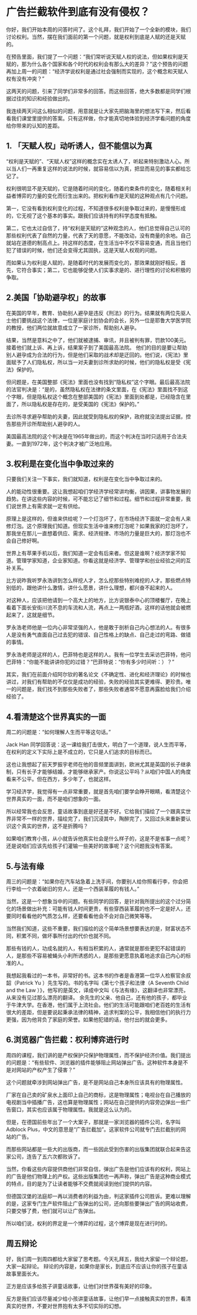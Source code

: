 # 广告拦截软件到底有没有侵权？
你好，我们开始本周的问答时间了。这个礼拜，我们开始了一个全新的模块，我们讨论权利。当然，摆在我们面前的第一个问题，就是权利到底是人赋的还是天赋的。

在预告里面，我们提了一个问题：“我们常听说天赋人权的说法，但如果权利是天赋的，那为什么各个国家和各个时代的权利会有那么大的差异？”这个预告的问题再加上周一的问题：“经济学说权利是通过社会强制而实现的，这个概念和天赋人权有没有冲突？”

这两天的问题，引来了同学们非常多的回答。而这些回答，绝大多数都是同学们根据过往的知识和经验做出的。

我连续两天问这么相似的问题，用意就是让大家先把脑海里的想法写下来，然后看看我们课堂里提供的答案。只有这样做，你才能真切地体验到经济学看问题的角度给你带来的认知的差距。
## 1. 「天赋人权」动听诱人，但不能信以为真
“权利是天赋的”、“天赋人权”这样的概念实在太诱人了，听起来特别激动人心。所以当人们一再重复这样的说法的时候，就容易信以为真，把显而易见的事实都给忘记了。

权利很明显不是天赋的，它是随着时间的变化，随着约束条件的变化，随着相关利益者博弈的力量的变化而衍生出来的。把权利看作是天赋的这种观点有几个问题。

第一，它没有看到权利变化的过程，不知道很多权利是争取过来的，是慢慢形成的，它无视了这个基本的事实。跟我们应该持有的科学态度有抵触。

第二，它也太过自信了，持“权利是天赋的”这种观念的人，他们总觉得自己认可的那些权利代表了自然的力量，代表了天的意愿，不能改动，没有商量的余地。自己就站在道德的制高点上。持这样的态度，在生活当中不仅不容易变通，而且当他们犯了错误的时候，他们还会变得尤其固执，这是天赋人权观的问题。

而如果认为权利是人赋的，是随着时代的发展而变化的，那效果就刚好相反。首先，它符合事实；第二，它也能够促使人们实事求是的、进行理性的讨论和积极的争取。

## 2.美国「协助避孕权」的故事
在美国的早年，教育、协助别人避孕是违反《刑法》的行为。结果就有两位先驱人士他们要挑战这个法律，一位是家庭计划协会的会长，另外一位是耶鲁大学医学院的教授，他们两位就故意成立了一家诊所，帮助别人避孕。

结果，当然是意料之中了，他们就被逮捕、审讯，并且被判有罪，罚款100美元。接着他们就上诉、再上诉，结果案子到了美国最高法院。
他们的目的是要让帮助别人避孕成为合法的行为，但是他们采取的战术却是迂回的。他们说，《宪法》里面赋予了人们隐私权，所以当一对夫妻到诊所求助的时候，他们的隐私权是受《宪法》保护的。

但问题是，在美国整部《宪法》里面也没有找到“隐私权”这个字眼。最后最高法院的法官判决是：“是的，虽然隐私权在法律的条文里面，在《宪法》里面找不到这个字眼，但是隐私权这个概念在整部美国的《宪法》里面到处都是，已经隐含在里面了，所以隐私权是存在的，是受美国的《宪法》保护的。”

去诊所寻求避孕帮助的夫妻，因此就受到隐私权的保护，政府就没法提出证据，控告那些开诊所帮助别人避孕的人。

美国最高法院的这个判决是在1965年做出的，而这个判决在当时只适用于合法夫妻。一直到1972年，这个判决才被广泛地应用。

## 3.权利是在变化当中争取过来的
只要我们关注一下事实，我们就知道，权利是在变化当中争取过来的。

人的能动性很重要。这让我想起咱们学经济学经常讲均衡，讲因果，讲事物发展的趋势。在讲这些内容的时候，可不能忘记了细节和过程。细节和过程非常重要，我们说世界上有需求就一定有供给。

原理上是这样的，但谁来供给呢？一个灯泡坏了，在市场经济下面就一定会有人来修灯泡。这个原理我们知道。但现实生活中谁来修灯泡呢？如果我家的灯泡坏了，那我坐在那儿一直想着供应、需求、经济规律、市场的力量是巨大的，那灯泡也不会自己修好啊。

世界上有苹果手机以后，我们知道一定会有后来者。但这是谁啊？经济学家不知道。管理学家知道，企业家知道。你看这就是经济学、管理学和创业经验之间的互补关系。

比方说昨我听罗永浩讲到怎么样挖人才，怎么挖那些特别难挖的人才。那些燃点特别低的，跟他讲什么激情，讲什么愿景，讲什么理想，都兴奋不起来的人。

对这种人，应该把他请到一个高大上的地方，比方说银泰中心的顶楼餐厅，在晚上看着下面长安街川流不息的车流和人流，再点上一两瓶好酒，这样的话他就会被燃起来了，这就是细节。

罗永浩老师他是一位内心非常坚强的人，他是敢于剖析自己内心想法的人。有很多人是没有勇气直面自己过去犯的错误、自己性格上的缺点、自己走过的弯路、做错的事情。

罗永浩老师是这样的人，巴菲特也是这样的人。我有一位学生去采访巴菲特，他问巴菲特：“你能不能讲讲你犯的过错？”巴菲特说：“你有多少时间听：）？”

其实，我们在前面介绍阿尔钦的著名论文《不确定性、进化和经济理论》的时候也讲过，对我们有帮助的不仅仅是成功的经验，失败的经验其实更难得、更珍贵。唯一的问题是，我们找不到那些失败者了，那些失败者通常不愿意再露脸给我们介绍经验了。

## 4.看清楚这个世界真实的一面
周二的问题是：“如何理解人生而平等这句话。”

Jack Han 同学回答说：这一课给我打击很大，明白了一个道理，说人生而平等，在权利的定义下实际上是不成立的，它只是人们追求的目标而已。

这也让我想起了前天罗振宇老师在他的音频里面讲到，欧洲尤其是英国的长子继承制，只有长子才能够结婚，才能够继承家产。你说这公平吗？从咱们中国人的角度看来不公平。但在西方，多少年了，也就这样。

学习经济学，我觉得有一点非常重要，就是首先咱们要学会睁开眼睛，看清楚这个世界真实的一面，而不是咱们想象的一面。

所以经常我也会反思，童话故事到底是好还是不好。它给我们描绘了一个跟真实世界非常不一样的世界，描绘完了，我们沉浸其中，陶醉完了，又回过头来重新要认识这个真实的世界，这不是折腾吗？

如果咱们教育小孩，从小就告诉他真实社会是什么样子的，这是不是省事一点呢？还是说咱们应该先给孩子们灌输一些美好的故事呢？这个问题我没有答案。

## 5.与法有缘
周三的问题是：“如果你在汽车站急着上洗手间，你要别人给你照看行李，你会把行李给一个衣着破旧的穷人，还是一个西装革履的有钱人。”

当然，这是一个想象当中的问题。有些同学的回答，是针对我所提出的这个过分简化的场景做出补充：可能有钱人时间更贵，有些穿西装革履的也不一定是好人，还要同时看看他的气质怎么样，还要看看他会不会对自己微笑等等。

当然我们知道，这些不重要，我们描绘的这个简单场景想要表达的是，财富状态不同，积累不同，做坏事所付出的代价也就不同。

那些有钱的人，功成名就的人，有相当积累的人，通常就是那些更犯不起错误的人，是那些不容易被蝇头小利所诱惑的人，是那些更愿意执着地追求自己内心的标准的人。

我想起我看过的一本书，非常好的书。这本书的作者是香港第一位华人检察官余叔韶（Patrick Yu ）先生写的。书的名字叫《第七个孩子和法律（A Seventh Child and the Law ）》，他写的是英文，译成中文叫《与法有缘》，这翻译也非常漂亮，从来没有见过那么漂亮的翻译。
余先生的父亲、他自己，还有他的孩子，都毕业于牛津大学。在香港，他们属于上流社会。他们的生活可能跟咱们老百姓的生活有很大的差距，但是要说起秉承法律的精神，追求判案的公平，我相信他们的执行力更强，因为他背负了家庭的荣誉。如果他犯错的话，他付出的就会更多。 

## 6.浏览器广告拦截：权利博弈进行时
周四的课程，我们讲的是产权保护只保护物理属性，而不保护经济价值。我们提出的问题是：“有些软件、浏览器的插件能够阻止网站弹出广告。这种软件本身是不是对网站的产权产生了侵害？”

这个问题就牵涉到网站弹出广告，是不是网站自己本身所应该具有的物理属性。

厂家在自己卖的矿泉水上面印上自己的商标，这是物理属性；电视台在自己播放的电视剧当中插播广告，这也算是物理属性；网站在自己提供的内容旁边弹出一些广告窗口，其实也应该属于物理属性。我就是这么认为的。

但是，在德国前些年出了一个大案子，那就是一家浏览器的插件公司，名字叫Adblock Plus，中文的意思是“广告拦截加”。这家软件公司就专门去拦截别的网站的广告。

而那些网站都是一些大的出版商，而一些因此受到伤害的出版集团就联合起来告这家公司，连告了五六次都败诉了。

当然，你看这些内容提供商他们非常自信，弹出广告是他们应该有的权利，网站上的广告是他们物理上的产权。这些出版集团也一再声称，弹出广告是这种商业模式的特点，目的是为了让读者能够不交费就阅读到他们提供的内容。

但德国汉堡的法庭却一再以消费者的利益为由，判这家插件公司胜诉。更难以理解的是，这家专门生产软件阻止广告弹出的公司，还向那些要弹出广告的网站收费，只要交够了费，他们就可以让广告弹出。

所以咱们说，权利的界定是一个博弈的过程，这个博弈是现在进行时的。
## 周五辩论
好，我们周一到周四都给大家留了思考题。今天礼拜五，我给大家留一个辩论题，大家一起辩论。
辩论的内容是，如果你是家长，到底应不应该让你的孩子在童话故事里面长大。

正方是应该多给孩子讲童话故事，让他们对世界葆有美好的印象。

反方是我们应该尽量减少给小孩讲童话故事，让他们早一点接触真实的世界，看清真实的世界，不要对世界抱有太多不切实际的幻想。